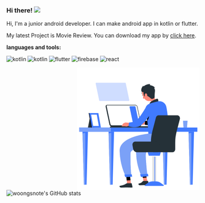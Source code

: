   ### Hi there! <img src="https://user-images.githubusercontent.com/42378118/110234147-e3259600-7f4e-11eb-95be-0c4047144dea.gif" width="30"><br>
  
  Hi, I'm a junior android developer. I can make android app in kotlin or flutter. 
  
 My latest Project is Movie Review. You can download my app by  <a href="https://play.google.com/store/apps/details?id=com.woongsnote.mcb">
  click here</a>.


**languages and tools:**  

  <img src="https://www.vectorlogo.zone/logos/android/android-icon.svg" alt="kotlin" width="32" height="32"/> <img src="https://www.vectorlogo.zone/logos/kotlinlang/kotlinlang-icon.svg" alt="kotlin" width="32" height="32"/> <img src="https://www.vectorlogo.zone/logos/flutterio/flutterio-icon.svg" alt="flutter" width="32" height="32"/> <img src="https://www.vectorlogo.zone/logos/firebase/firebase-icon.svg" alt="firebase" width="32" height="32"/> <img src="https://www.vectorlogo.zone/logos/reactjs/reactjs-icon.svg" alt="react" width="32" height="32"/>

  
 <img align="right" alt="GIF" src="https://github.com/woongsnote/woongsnote/blob/dff6a17a5081bea01a5b0b0287ec45814e029fcc/programming.gif" width="320" />

![woongsnote's GitHub stats](https://github-readme-stats.vercel.app/api?username=woongsnote&show_icons=true)
  

